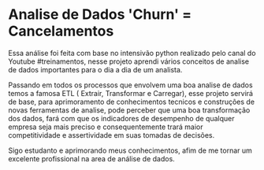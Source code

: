 # Analise de Dados 'Churn' = Cancelamentos

Essa análise foi feita com base no intensivão python realizado pelo canal do Youtube #treinamentos, nesse projeto aprendi vários conceitos de analise de dados importantes para o dia a dia de um analista.

Passando em todos os processos que envolvem uma boa analise de dados temos a famosa ETL ( Extrair, Transformar e Carregar), esse projeto servirá de base, para aprimoramento de conhecimentos tecnicos e construções de novas ferramentas de analise, pode perceber que uma boa transformação dos dados, fará com que os indicadores de desempenho de qualquer empresa seja mais preciso e consequentemente trará maior competitividade e assertividade em suas tomadas de decisões.

Sigo estudanto e aprimorando meus conhecimentos, afim de me tornar um excelente profissional na area de análise de dados.
